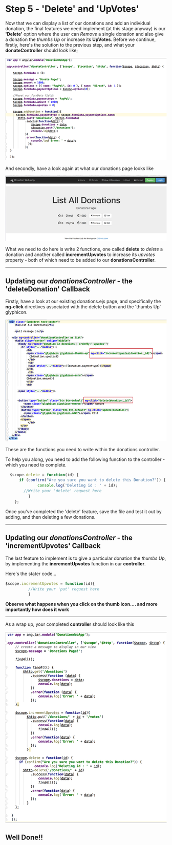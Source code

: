 # Step 5 - 'Delete' and 'UpVotes'

Now that we can display a list of our donations and add an individual donation, the final features we need implement (at this stage anyway) is our **'Delete'** option where the user can *Remove* a single donation and also give a donation the *thumbs Up* or increase its **UpVotes**. Before we continue, firstly, here's the solution to the previous step, and what your **donateController** should look like;

![](../images/lab05.step3.5.png)

And secondly, have a look again at what our donations page looks like

![](../images/donationwebapp1.jpg)

What we need to do here is write 2 functions, one called **delete** to *delete* a donation and another called **incrementUpvotes** to increase its *upvotes* property - both of which need to be added to our **donationsController**.

---

## Updating our *donationsController* - the 'deleteDonation' Callback

Firstly, have a look at our existing donations.ejs page, and specifically the **ng-click** directives associated with the delete button and the 'thumbs Up' glyphicon.

![](../images/lab05.step3.6.png)

These are the functions you need to write within the donations controller.

To help you along, you need to add the following function to the controller - which you need to complete.

```javascript
  $scope.delete = function(id) {
      if (confirm("Are you sure you want to delete this Donation?")) {
              console.log('Deleting id : ' + id);
        //Write your 'delete' request here
          }
    };
```

Once you've completed the 'delete' feature, save the file and test it out by adding, and then deleting a few donations.

---

## Updating our *donationsController* - the 'incrementUpvotes' Callback

The last feature to implement is to give a particular donation the *thumbs Up*, by implementing the **incrementUpvotes** function in our **controller**.

Here's the stater code...

```javascript
$scope.incrementUpvotes = function(id){
          //Write your 'put' request here
          }
```


**Observe what happens when you click on the thumb icon.... and more importantly how does it work**

---
As a wrap up, your completed **controller** should look like this

![](../images/lab05.step3.7.png)

## Well Done!!




